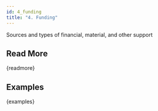 ```yaml
---
id: 4_funding
title: "4. Funding"
---
```

Sources and types of financial, material, and other support

## Read More

{readmore}

## Examples

{examples}